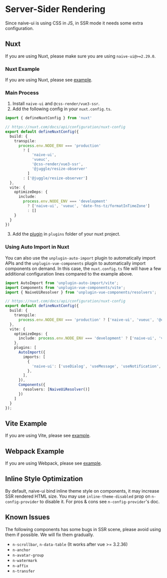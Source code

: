 # Server-Sider Rendering

Since naive-ui is using CSS in JS, in SSR mode it needs some extra configuration.

## Nuxt

If you are using Nuxt, please make sure you are using `naive-ui@>=2.29.0`.

### Nuxt Example

If you are using Nuxt, please see [example](https://github.com/07akioni/naive-ui-nuxt-demo).

### Main Process

1. Install `naive-ui` and `@css-render/vue3-ssr`.
2. Add the following config in your `nuxt.config.ts`.

```ts
import { defineNuxtConfig } from 'nuxt'

// https://nuxt.com/docs/api/configuration/nuxt-config
export default defineNuxtConfig({
  build: {
    transpile:
      process.env.NODE_ENV === 'production'
        ? [
            'naive-ui',
            'vueuc',
            '@css-render/vue3-ssr',
            '@juggle/resize-observer'
          ]
        : ['@juggle/resize-observer']
  },
  vite: {
    optimizeDeps: {
      include:
        process.env.NODE_ENV === 'development'
          ? ['naive-ui', 'vueuc', 'date-fns-tz/formatInTimeZone']
          : []
    }
  }
})
```

3. Add the [plugin](https://github.com/07akioni/naive-ui-nuxt-demo/blob/main/plugins/naive-ui.ts) in `plugins` folder of your nuxt project.

### Using Auto Import in Nuxt

You can also use the `unplugin-auto-import` plugin to automatically import APIs and the `unplugin-vue-components` plugin to automatically import components on demand.
In this case, the `nuxt.config.ts` file will have a few additional configuration lines compared to the example above.

```ts
import AutoImport from 'unplugin-auto-import/vite';
import Components from 'unplugin-vue-components/vite';
import { NaiveUiResolver } from 'unplugin-vue-components/resolvers';

// https://nuxt.com/docs/api/configuration/nuxt-config
export default defineNuxtConfig({
  build: {
    transpile:
      process.env.NODE_ENV === 'production' ? ['naive-ui', 'vueuc', '@css-render/vue3-ssr', 'juggle/resize-observer'] : ['@juggle/resize-observer'],
  },
  vite: {
    optimizeDeps: {
      include: process.env.NODE_ENV === 'development' ? ['naive-ui', 'vueuc', 'date-fns-tz/esm/formatInTimeZone'] : [],
    },
    plugins: [
      AutoImport({
        imports: [
          {
            'naive-ui': ['useDialog', 'useMessage', 'useNotification', 'useLoadingBar'],
          },
        ],
      }),
      Components({
        resolvers: [NaiveUiResolver()]
      })
    ]
  }
});
```

## Vite Example

If you are using Vite, please see [example](https://github.com/07akioni/naive-ui-vite-ssr).

## Webpack Example

If you are using Webpack, please see [example](https://github.com/tusen-ai/naive-ui/tree/main/playground/ssr).

## Inline Style Optimization

By default, naive-ui bind inline theme style on components, it may increase SSR rendered HTML size. You may use `inline-theme-disabled` prop on `n-config-provider` to disable it. For pros & cons see `n-config-provider`'s doc.

## Known Issues

The following components has some bugs in SSR scene, please avoid using them if possible. We will fix them gradually.

- `n-scrollbar`, `n-data-table` (It works after vue >= 3.2.36)
- `n-anchor`
- `n-avatar-group`
- `n-watermark`
- `n-affix`
- `n-transfer`
